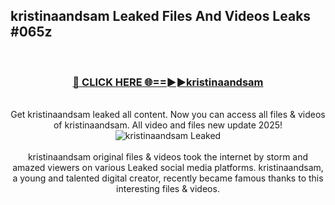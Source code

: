 ## kristinaandsam Leaked Files And Videos Leaks #065z
<br>
<div align="center">
<h3><a href="https://watchclip.my.id/kristinaandsam" rel="nofollow">🔴 CLICK HERE 🌐==►►kristinaandsam</a></h3>
<br>
Get kristinaandsam leaked all content. Now you can access all files & videos of kristinaandsam. All video and files new update 2025!
<br>
<a href="https://watchclip.my.id/kristinaandsam" rel="nofollow" data-target="animated-image.originalLink"><img src="https://i.ibb.co.com/WyWwxjT/player-gif2.gif" alt="kristinaandsam Leaked" style="max-width: 100%; display: inline-block;" data-target="animated-image.originalImage"></a>
<br><br>
kristinaandsam original files & videos took the internet by storm and amazed viewers on various Leaked social media platforms. kristinaandsam, a young and talented digital creator, recently became famous thanks to this interesting files & videos.
</div>
<br>